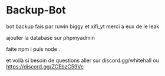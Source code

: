 # Backup-Bot

bot backup fais par ruwin biggy et xifi_yt merci a eux de le leak 

ajouter la database sur phpmyadmin 

faite npm i puis node .

et voilà si besoin de questions aller sur discord.gg/whitehall ou https://discord.gg/ZCEbzC59Vc
